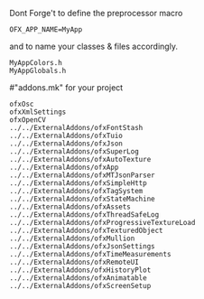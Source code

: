 Dont Forge't to define the preprocessor macro 
```
OFX_APP_NAME=MyApp
```

and to name your classes & files accordingly.

```
MyAppColors.h
MyAppGlobals.h
```

#"addons.mk" for your project
```
ofxOsc
ofxXmlSettings
ofxOpenCV
../../ExternalAddons/ofxFontStash
../../ExternalAddons/ofxTuio
../../ExternalAddons/ofxJson
../../ExternalAddons/ofxSuperLog
../../ExternalAddons/ofxAutoTexture
../../ExternalAddons/ofxApp
../../ExternalAddons/ofxMTJsonParser
../../ExternalAddons/ofxSimpleHttp
../../ExternalAddons/ofxTagSystem
../../ExternalAddons/ofxStateMachine
../../ExternalAddons/ofxAssets
../../ExternalAddons/ofxThreadSafeLog
../../ExternalAddons/ofxProgressiveTextureLoad
../../ExternalAddons/ofxTexturedObject
../../ExternalAddons/ofxMullion
../../ExternalAddons/ofxJsonSettings
../../ExternalAddons/ofxTimeMeasurements
../../ExternalAddons/ofxRemoteUI
../../ExternalAddons/ofxHistoryPlot
../../ExternalAddons/ofxAnimatable
../../ExternalAddons/ofxScreenSetup

```